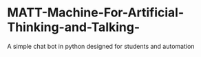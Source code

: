 # MATT-Machine-For-Artificial-Thinking-and-Talking-
A simple chat bot in python designed for students and automation
